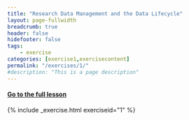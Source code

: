 ```yaml
---
title: "Research Data Management and the Data Lifecycle"
layout: page-fullwidth
breadcrumb: true
header: false
hidefooter: false
tags:
    - exercise
categories: [exercise1,exercisecontent]
permalink: "/exercises/1/"
#description: "This is a page description"
---
```

<h4><a href="{{ site.url }}{{ site.baseurl }}/modules/1/a">Go to the full lesson</a></h4>
{% include _exercise.html exerciseid="1" %}
